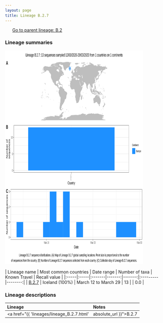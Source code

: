 ```yaml
---
layout: page
title: Lineage B.2.7
---
```




<p>
<ul class="actions small">
	 <a href="{{ 'lineages/lineage_B.2.html' | absolute_url }}" class="button special fit">Go to parent lineage: B.2</a>
</ul>
</p>
<h3> Lineage summaries</h3>

<img src="../assets/images/B.2.7.svg" alt="B.2.7 lineage summary figure" width="90%" height="700px" />


| Lineage name | Most common countries | Date range | Number of taxa | Known Travel | Recall value |
|:-----|:-----|:-------|-------:|-------:|:---------|--------:|
| <a href="{{ 'lineages/lineage_B.2.7.html' | absolute_url }}">B.2.7</a> | Iceland (100%) | March 12 to March 29 | 13 |  | 0.0 |

<h3>Lineage descriptions</h3>

| Lineage | Notes |
|:-----|:-----|
| <a href="{{ 'lineages/lineage_B.2.7.html' | absolute_url }}">B.2.7</a> | Iceland lineage |

